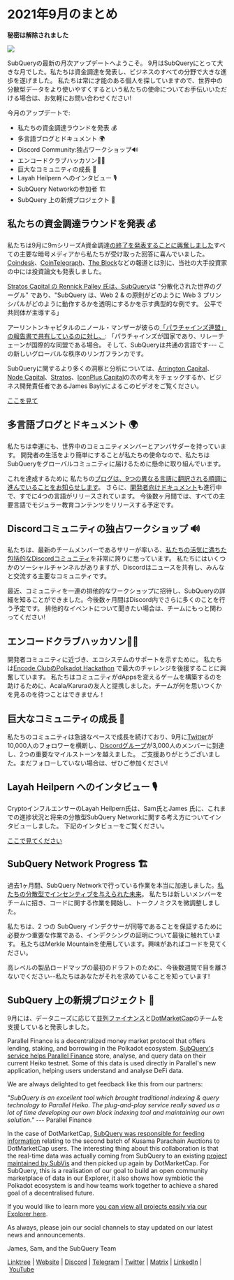 # 2021年9月のまとめ

**秘密は解除されました**

![](https://miro.medium.com/max/700/1*nU7PnYFMR6MMBfccYE_Ujg.png)

SubQueryの最新の月次アップデートへようこそ。 9月はSubQueryにとって大きな月でした。私たちは資金調達を発表し、ビジネスのすべての分野で大きな進歩を遂げました。 私たちは常に才能のある個人を探していますので、世界中の分散型データをより使いやすくするという私たちの使命についてお手伝いいただける場合は、お気軽にお問い合わせください!

今月のアップデートで:

- 私たちの資金調達ラウンドを発表 💰
- 多言語ブログとドキュメント 🌍
- Discord Community:独占ワークショップ🔊
- エンコードクラブハッカソン👩‍🎓
- 巨大なコミュニティの成長 🚀
- Layah Heilpern へのインタビュー 🎙
- SubQuery Networkの参加者 🏗
- SubQuery 上の新規プロジェクト 🤝

## 私たちの資金調達ラウンドを発表 💰

私たちは9月に9mシリーズA資金調達[の終了を発表することに興奮しました](https://subquery.medium.com/series-a-1abed6c1c2af)すべての主要な暗号メディアから私たちが受け取った回答に喜んでいました。 [Coindesk](https://www.coindesk.com/business/2021/09/08/subquery-gets-9m-in-series-a-to-improve-access-to-blockchain-data-on-polkadot/)、[CoinTelegraph](https://cointelegraph.com/news/subquery-raises-9m-for-polkadot-data-protocol)、[The Block](https://www.theblockcrypto.com/post/116915/subquery-indexing-protocol-polkadot-funding-saft)などの報道とは別に、当社の大手投資家の中には投資論文も発表しました。

[Stratos Capital の Rennick Palley 氏は、SubQuery](https://medium.com/stratos-technologies/the-google-of-the-decentralized-world-our-investment-in-subquery-e6e7d949b00a)は "分散化された世界のグーグル" であり、"SubQuery は、Web 2 & の原則がどのように Web 3 プリンシパルがどのように動作するかを透明にするかを示す典型的な例です。 公平で共同体が主導する」

アーリントンキャピタルのニノール・マンザーが彼らの[「パラチャインズ連盟」の報告書で共有しているのに対し、](https://arringtonxrpcapital.com/2021/09/17/the-league-of-parachains-polkadot/): 「パラチャインズが国家であり、リレーチェーンが国際的な同盟である場合。 そして、SubQueryは共通の言語です--- この新しいグローバルな秩序のリンガフランカです。

SubQueryに関するより多くの洞察と分析については、[Arrington Capital](https://arringtonxrpcapital.com/2021/09/08/building-the-multi-chain-world-announcing-our-investment-into-subquery/)、[Node Capital](https://www.node.capital/blog-posts/a-subquery-to-supercharge-your-insights)、[Stratos](https://medium.com/stratos-technologies/the-google-of-the-decentralized-world-our-investment-in-subquery-e6e7d949b00a)、[IconPlus Capital](https://medium.com/@iconpluscapital/understanding-the-aggregation-of-data-in-subquery-network-investment-thesis-90fe8f6b7abe)の次の考えをチェックするか、ビジネス開発責任者であるJames Baylyによるこのビデオをご覧ください。

[ここを見て](https://youtu.be/NRn3E-ERIds)

## 多言語ブログとドキュメント 🌍

私たちは幸運にも、世界中のコミュニティメンバーとアンバサダーを持っています。 開発者の生活をより簡単にすることが私たちの使命なので、私たちはSubQueryをグローバルコミュニティに届けるために懸命に取り組んでいます。

これを達成するために 私たちの[ブログは、9つの異なる言語に翻訳される順調に進んでいることをお知らせします](https://blog.subquery.network/)。 さらに、[開発者向けドキュメント](https://doc.subquery.network/)も進行中で、すでに4つの言語がリリースされています。 今後数ヶ月間では、すべての主要言語でモジュラー教育コンテンツをリリースする予定です。

## Discordコミュニティの独占ワークショップ 🔊

私たちは、最新のチームメンバーであるサリーが率いる、[私たちの活気に満ちた包括的なDiscordコミュニティ](https://discord.com/invite/subquery)を非常に誇りに思っています。 私たちにはいくつかのソーシャルチャンネルがありますが、Discordはニュースを共有し、みんなと交流する主要なコミュニティです。

最近、コミュニティを一連の排他的なワークショップに招待し、SubQueryの詳細を知ることができました。今後数ヶ月間はDiscord内でさらに多くのことを行う予定です。 排他的なイベントについて聞きたい場合は、チームにもっと関わってください!

## エンコードクラブハッカソン👩‍🎓

開発者コミュニティに近づき、エコシステムのサポートを示すために。 私たちは[Encode ClubのPolkadot Hackathon](https://medium.com/encode-club/polkadot-hack-challenges-7cfeba1a4c0e) で最大のチャレンジを後援することに興奮しています。 私たちはコミュニティがdAppsを変えるゲームを構築するのを助けるために、Acala/Karuraの友人と提携しました。チームが何を思いつくかを見るのを待つことはできません！

## 巨大なコミュニティの成長 🚀

私たちのコミュニティは急速なペースで成長を続けており、9月に[Twitter](https://twitter.com/SubQueryNetwork)が10,000人のフォロワーを横断し、[Discordグループ](https://discord.com/invite/subquery)が3,000人のメンバーに到達し、2つの重要なマイルストーンを越えました。 ご支援ありがとうございました。まだフォローしていない場合は、ぜひご参加ください!

## Layah Heilpern へのインタビュー 🎙

CryptoインフルエンサーのLayah Heilpern氏は、Sam氏とJames 氏に、これまでの進捗状況と将来の分散型SubQuery Networkに関する考え方についてインタビューしました。 下記のインタビューをご覧ください。

[ここで見てください](https://youtu.be/WApnpFjEofg)

## SubQuery Network Progress 🏗

過去1ヶ月間、SubQuery Networkで行っている作業を本当に加速しました。[私たちの分散型でインセンティブを与えられた未来](https://subquery.medium.com/the-subquery-network-a-summary-46cde0acb010)。 私たちは新しいメンバーをチームに招き、コードに関する作業を開始し、トークノミクスを微調整しました。

私たちは、2 つの SubQuery インデクサーが同等であることを保証するために必要かつ重要な作業である、インデクシングの証明について最後に触れています。 私たちはMerkle Mountainを使用しています。興味があればコードを見てください。

高レベルの製品ロードマップの最初のドラフトのために、今後数週間で目を離さないでください--私たちはあなたがそれを求めていることを知っています!

## SubQuery 上の新規プロジェクト 🤝

9月には、データニーズに応じて[並列ファイナンス](https://parallel.fi/)と[DotMarketCap](http://www.dotmarketcap.com/)のチームを支援していると発表しました。

Parallel Finance is a decentralized money market protocol that offers lending, staking, and borrowing in the Polkadot ecosystem. [SubQuery's service helps Parallel Finance](https://subquery.medium.com/parallel-finance-is-creating-the-next-defi-platform-using-subquery-6fc1e366985a) store, analyse, and query data on their current Heiko testnet. Some of this data is used directly in Parallel's new application, helping users understand and analyse DeFi data.

We are always delighted to get feedback like this from our partners:

_"SubQuery is an excellent tool which brought traditional indexing & query technology to Parallel Heiko. The plug-and-play service really saved us a lot of time developing our own block indexing tool and maintaining our own solution."_ --- Parallel Finance

In the case of DotMarketCap, [SubQuery was responsible for feeding information](https://subquery.medium.com/dotmarketcap-2-0-launches-with-support-from-subquery-and-subvis-ef85b5e0ee31) relating to the second batch of Kusama Parachain Auctions to DotMarketCap users. The interesting thing about this collaboration is that the real-time data was actually coming from SubQuery to an existing [project maintained by SubVis](https://explorer.subquery.network/subquery/subvis-io/kusama-auction) and then picked up again by DotMarketCap. For SubQuery, this is a realisation of our goal to build an open community marketplace of data in our Explorer, it also shows how symbiotic the Polkadot ecosystem is and how teams work together to achieve a shared goal of a decentralised future.

If you would like to learn more [you can view all projects easily via our Explorer here](https://explorer.subquery.network/).

As always, please join our social channels to stay updated on our latest news and announcements.

James, Sam, and the SubQuery Team

[Linktree](https://linktr.ee/subquerynetwork) | [Website](https://subquery.network/) | [Discord](https://discord.com/invite/78zg8aBSMG) | [Telegram](https://t.me/subquerynetwork) | [Twitter](https://twitter.com/subquerynetwork) | [Matrix](https://matrix.to/#/#subquery:matrix.org) | [LinkedIn](https://www.linkedin.com/company/subquery) | [YouTube](https://www.youtube.com/channel/UCi1a6NUUjegcLHDFLr7CqLw)
